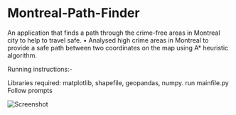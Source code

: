 # Montreal-Path-Finder

An application that finds a path through the crime-free areas in Montreal city to help to travel safe.
• Analysed high crime areas in Montreal to provide a safe path between two coordinates on the map using A* heuristic algorithm.

Running instructions:-

Libraries required: matplotlib, shapefile, geopandas, numpy.
run mainfile.py
Follow prompts

![Screenshot](screenshot.jpg)
